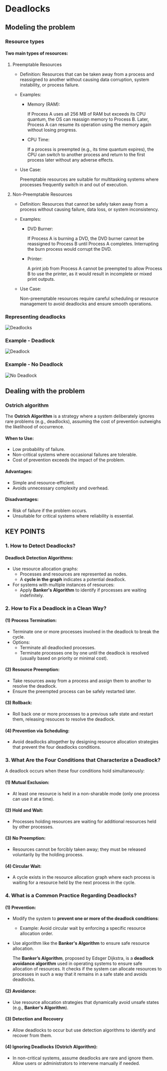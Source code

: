 # Deadlocks

## Modeling the problem

### Resource types

#### Two main types of resources:
1. Preemptable Resources
    - Definition: Resources that can be taken away from a process and reassigned to another without causing data corruption, system instability, or process failure.

    - Examples:
        - Memory (RAM):

            If Process A uses all 256 MB of RAM but exceeds its CPU quantum, the OS can reassign memory to Process B. Later, Process A can resume its operation using the memory again without losing progress.

        - CPU Time:

            If a process is preempted (e.g., its time quantum expires), the CPU can switch to another process and return to the first process later without any adverse effects.

    - Use Case:

        Preemptable resources are suitable for multitasking systems where processes frequently switch in and out of execution.

2. Non-Preemptable Resources
    - Definition: Resources that cannot be safely taken away from a process without causing failure, data loss, or system inconsistency.

    - Examples:
        - DVD Burner:

            If Process A is burning a DVD, the DVD burner cannot be reassigned to Process B until Process A completes. Interrupting the burn process would corrupt the DVD.

        - Printer:

            A print job from Process A cannot be preempted to allow Process B to use the printer, as it would result in incomplete or mixed print outputs.
        
    - Use Case:

        Non-preemptable resources require careful scheduling or resource management to avoid deadlocks and ensure smooth operations.

### Representing deadlocks
![Deadlocks](img/t5_1.png)

### Example - Deadlock
![Deadlock](img/t5_2.png)

### Example - No Deadlock
![No Deadlock](img/t5_3.png)

## Dealing with the problem

### Ostrich algorithm
The **Ostrich Algorithm** is a strategy where a system deliberately ignores rare problems (e.g., deadlocks), assuming the cost of prevention outweighs the likelihood of occurrence.

#### When to Use:
- Low probability of failure.
- Non-critical systems where occasional failures are tolerable.
- Cost of prevention exceeds the impact of the problem.

#### Advantages:
- Simple and resource-efficient.
- Avoids unnecessary complexity and overhead.

#### Disadvantages:
- Risk of failure if the problem occurs.
- Unsuitable for critical systems where reliability is essential.

## KEY POINTS
### 1. How to Detect Deadlocks?
#### Deadlock Detection Algorithms:
- Use resource allocation graphs:
    - Processes and resources are represented as nodes.
    - A **cycle in the graph** indicates a potential deadlock.
- For systems with multiple instances of resources:
    - Apply **Banker's Algorithm** to identify if processes are waiting indefinitely.

### 2. How to Fix a Deadlock in a Clean Way?
#### (1) Process Termination:
- Terminate one or more processes involved in the deadlock to break the cycle.
- Options:
    - Terminate all deadlocked processes.
    - Terminate processes one by one until the deadlock is resolved (usually based on priority or minimal cost).

#### (2) Resource Preemption:
- Take resources away from a process and assign them to another to resolve the deadlock.
- Ensure the preempted process can be safely restarted later.

#### (3) Rollback:
- Roll back one or more processes to a previous safe state and restart them, releasing resouces to resolve the deadlock.

#### (4) Prevention via Scheduling:
- Avoid deadlocks altogether by designing resource allocation strategies that prevent the four deadlocks conditions.

### 3. What Are the Four Conditions that Characterize a Deadlock?
A deadlock occurs when these four conditions hold simultaneously:

#### (1) Mutual Exclusion:
- At least one resource is held in a non-sharable mode (only one process can use it at a time).

#### (2) Hold and Wait:
- Processes holding resources are waiting for additional resources held by other processes.

#### (3) No Preemption:
- Resources cannot be forcibly taken away; they must be released voluntarily by the holding process.

#### (4) Circular Wait:
- A cycle exists in the resource allocation graph where each process is waiting for a resource held by the next process in the cycle.

### 4. What is a Common Practice Regarding Deadlocks?
#### (1) Prevention:
- Modify the system to **prevent one or more of the deadlock conditions**:
    - Example: Avoid circular wait by enforcing a specific resource allocation order.

- Use algorithm like the **Banker's Algorithm** to ensure safe resource allocation.
    
    The **Banker’s Algorithm**, proposed by Edsger Dijkstra, is a **deadlock avoidance algorithm** used in operating systems to ensure safe allocation of resources. It checks if the system can allocate resources to processes in such a way that it remains in a safe state and avoids deadlocks.

#### (2) Avoidance:
- Use resource allocation strategies that dynamically avoid unsafe states (e.g., **Banker's Algorithm**).

#### (3) Detection and Recovery
- Allow deadlocks to occur but use detection algorithms to identify and recover from them.

#### (4) Ignoring Deadlocks (Ostrich Algorithm):
- In non-critical systems, assume deadlocks are rare and ignore them. Allow users or administrators to intervene manually if needed.
